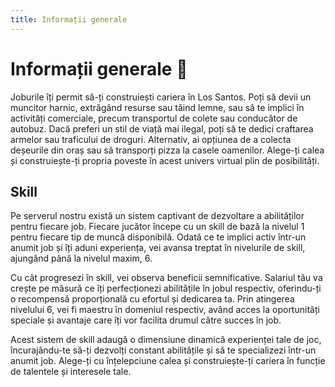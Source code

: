 ```yaml
---
title: Informații generale
---
```


# Informații generale 🥸
Joburile îți permit să-ți construiești cariera în Los Santos. Poți să devii un muncitor harnic, extrăgând resurse sau tăind lemne, sau să te implici în activități comerciale, precum transportul de colete sau conducător de autobuz. Dacă preferi un stil de viață mai ilegal, poți să te dedici craftarea armelor sau traficului de droguri. Alternativ, ai opțiunea de a colecta deșeurile din oraș sau să transporți pizza la casele oamenilor. Alege-ți calea și construiește-ți propria poveste în acest univers virtual plin de posibilități.

## Skill
Pe serverul nostru există un sistem captivant de dezvoltare a abilităților pentru fiecare job. Fiecare jucător începe cu un skill de bază la nivelul 1 pentru fiecare tip de muncă disponibilă. Odată ce te implici activ într-un anumit job și îți aduni experiența, vei avansa treptat în nivelurile de skill, ajungând până la nivelul maxim, 6.

Cu cât progresezi în skill, vei observa beneficii semnificative. Salariul tău va crește pe măsură ce îți perfecționezi abilitățile în jobul respectiv, oferindu-ți o recompensă proporțională cu efortul și dedicarea ta. Prin atingerea nivelului 6, vei fi maestru în domeniul respectiv, având acces la oportunități speciale și avantaje care îți vor facilita drumul către succes în job.

Acest sistem de skill adaugă o dimensiune dinamică experienței tale de joc, încurajându-te să-ți dezvolți constant abilitățile și să te specializezi într-un anumit job. Alege-ți cu înțelepciune calea și construiește-ți cariera în funcție de talentele și interesele tale.
